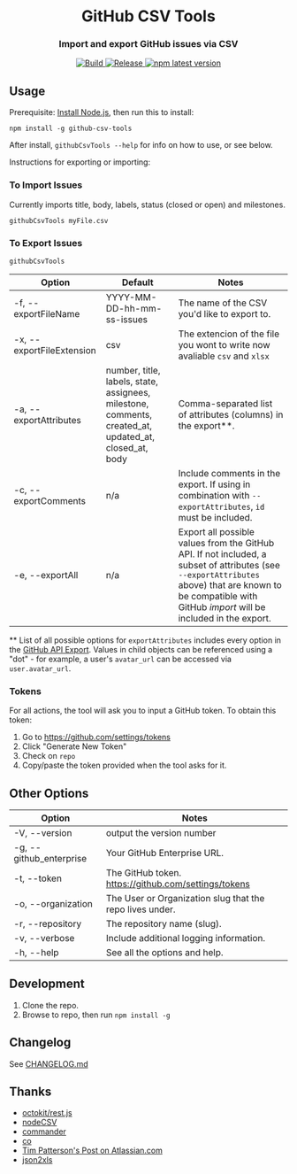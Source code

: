<h1 align="center" style="border-bottom: none;">GitHub CSV Tools</h1>
<h3 align="center">Import and export GitHub issues via CSV</h3>
<p align="center">
  
  <a href="https://github.com/gavinr/github-csv-tools/actions?query=workflow%3ATest+branch%3Amaster">
    <img alt="Build" src="https://github.com/gavinr/github-csv-tools/workflows/Test/badge.svg">
  </a> 
  <a href="https://github.com/gavinr/github-csv-tools/actions?query=workflow%3ARelease+branch%3Amaster">
    <img alt="Release" src="https://github.com/gavinr/github-csv-tools/workflows/Release/badge.svg">
  </a> 
  <a href="https://www.npmjs.com/package/github-csv-tools">
    <img alt="npm latest version" src="https://img.shields.io/npm/v/github-csv-tools/latest.svg">
  </a>
</p>

## Usage


Prerequisite: [Install Node.js](https://nodejs.org/en/), then run this to install:

```
npm install -g github-csv-tools
```

After install, `githubCsvTools --help` for info on how to use, or see below.

Instructions for exporting or importing:

### To Import Issues

Currently imports title, body, labels, status (closed or open) and milestones.

```
githubCsvTools myFile.csv
```

### To Export Issues

```
githubCsvTools
```

| Option                 | Default                                                                                               | Notes                                                                                                                                                                                                         |
| ---------------------- | ----------------------------------------------------------------------------------------------------- | ------------------------------------------------------------------------------------------------------------------------------------------------------------------------------------------------------------- |
| -f, --exportFileName   | YYYY-MM-DD-hh-mm-ss-issues                                                                        | The name of the CSV you'd like to export to.                                                                                                                                                                  |
| -x, --exportFileExtension | csv | The extencion of the file you wont to write now avaliable `csv` and `xlsx`|
| -a, --exportAttributes | number, title, labels, state, assignees, milestone, comments, created_at, updated_at, closed_at, body | Comma-separated list of attributes (columns) in the export**.                                                                                                                                                 |
| -c, --exportComments   | n/a                                                                                                   | Include comments in the export. If using in combination with `--exportAttributes`, `id` must be included.                                                                                                     |
| -e, --exportAll        | n/a                                                                                                   | Export all possible values from the GitHub API. If not included, a subset of attributes (see `--exportAttributes` above) that are known to be compatible with GitHub *import* will be included in the export. |

** List of all possible options for `exportAttributes` includes every option in the [GitHub API Export](https://developer.github.com/v3/issues/#response-4). Values in child objects can be referenced using a "dot" - for example, a user's `avatar_url` can be accessed via `user.avatar_url`.

### Tokens

For all actions, the tool will ask you to input a GitHub token. To obtain this token:

1. Go to https://github.com/settings/tokens
2. Click "Generate New Token"
3. Check on `repo`
4. Copy/paste the token provided when the tool asks for it.

## Other Options

| Option                  | Notes                                                    |
| ----------------------- | -------------------------------------------------------- |
| -V, --version           | output the version number                                |
| -g, --github_enterprise | Your GitHub Enterprise URL.                              |
| -t, --token             | The GitHub token. https://github.com/settings/tokens     |
| -o, --organization      | The User or Organization slug that the repo lives under. |
| -r, --repository        | The repository name (slug).                              |
| -v, --verbose           | Include additional logging information.                  |
| -h, --help              | See all the options and help.                            |

## Development

1. Clone the repo.
2. Browse to repo, then run `npm install -g`

## Changelog

See [CHANGELOG.md](https://github.com/gavinr/github-csv-tools/blob/master/CHANGELOG.md)

## Thanks

- [octokit/rest.js](https://octokit.github.io/rest.js/)
- [nodeCSV](https://www.npmjs.com/package/csv)
- [commander](https://www.npmjs.com/package/commander)
- [co](https://www.npmjs.com/package/co)
- [Tim Patterson's Post on Atlassian.com](https://developer.atlassian.com/blog/2015/11/scripting-with-node/)
- [json2xls](https://www.npmjs.com/package/json2xls)
